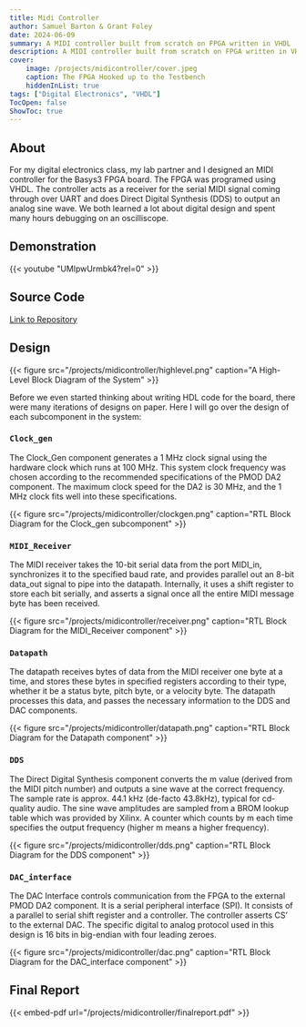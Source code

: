```yaml
---
title: Midi Controller
author: Samuel Barton & Grant Foley
date: 2024-06-09
summary: A MIDI controller built from scratch on FPGA written in VHDL
description: A MIDI controller built from scratch on FPGA written in VHDL
cover: 
    image: /projects/midicontroller/cover.jpeg
    caption: The FPGA Hooked up to the Testbench
    hiddenInList: true
tags: ["Digital Electronics", "VHDL"]
TocOpen: false
ShowToc: true
---
```


## About

For my digital electronics class, my lab partner and I designed an MIDI controller for the Basys3 FPGA board.
The FPGA was programed using VHDL. 
The controller acts as a receiver for the serial MIDI signal coming through over UART and does Direct Digital Synthesis (DDS) to output an analog sine wave.
We both learned a lot about digital design and spent many hours debugging on an oscilliscope.

## Demonstration

{{< youtube "UMlpwUrmbk4?rel=0" >}}

## Source Code

[Link to Repository](https://github.com/srbarton43/midi_controller "github repo")

## Design

{{< figure src="/projects/midicontroller/highlevel.png" caption="A High-Level Block Diagram of the System" >}}

Before we even started thinking about writing HDL code for the board, there were many iterations of designs on paper.
Here I will go over the design of each subcomponent in the system:

### `Clock_gen`

The Clock_Gen component generates a 1 MHz clock signal using the hardware clock which runs at 100 MHz.
This system clock frequency was chosen according to the recommended specifications of the PMOD DA2 component.
The maximum clock speed for the DA2 is 30 MHz, and the 1 MHz clock fits well into these specifications.

{{< figure src="/projects/midicontroller/clockgen.png" caption="RTL Block Diagram for the Clock_gen subcomponent" >}}

### `MIDI_Receiver`

The MIDI receiver takes the 10-bit serial data from the port MIDI_in, synchronizes it to the specified baud rate, and provides parallel out an 8-bit data_out signal to pipe into the datapath.
Internally, it uses a shift register to store each bit serially, and asserts a signal once all the entire MIDI message byte has been received.

{{< figure src="/projects/midicontroller/receiver.png" caption="RTL Block Diagram for the MIDI_Receiver component" >}}

### `Datapath`

The datapath receives bytes of data from the MIDI receiver one byte at a time, and stores these bytes in specified registers according to their type, whether it be a status byte, pitch byte, or a velocity byte.
The datapath processes this data, and passes the necessary information to the DDS and DAC components.

{{< figure src="/projects/midicontroller/datapath.png" caption="RTL Block Diagram for the Datapath component" >}}

### `DDS`

The Direct Digital Synthesis component converts the m value (derived from the MIDI pitch number) and outputs a sine wave at the correct frequency.
The sample rate is approx. 44.1 kHz (de-facto 43.8kHz), typical for cd-quality audio.
The sine wave amplitudes are sampled from a BROM lookup table which was provided by Xilinx.
A counter which counts by m each time specifies the output frequency (higher m means a higher frequency). 

{{< figure src="/projects/midicontroller/dds.png" caption="RTL Block Diagram for the DDS component" >}}

### `DAC_interface`

The DAC Interface controls communication from the FPGA to the external PMOD DA2 component.
It is a serial peripheral interface (SPI).
It consists of a parallel to serial shift register and a controller.
The controller asserts CS’ to the external DAC.
The specific digital to analog protocol used in this design is 16 bits in big-endian with four leading zeroes. 

{{< figure src="/projects/midicontroller/dac.png" caption="RTL Block Diagram for the DAC_interface component" >}}

## Final Report

{{< embed-pdf url="/projects/midicontroller/finalreport.pdf" >}}
